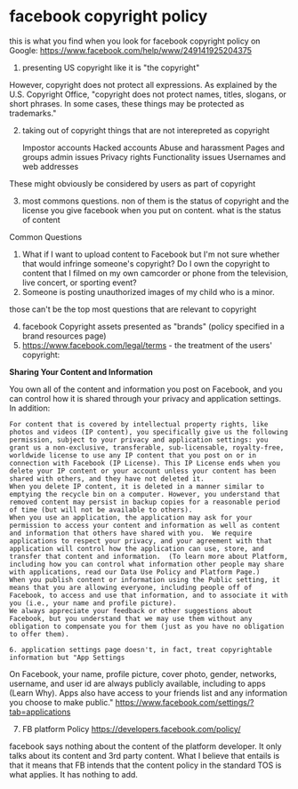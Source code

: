 # facebook copyright policy
this is what you find when you look for facebook copyright policy on Google:
https://www.facebook.com/help/www/249141925204375

1. presenting US copyright like it is "the copyright"

However, copyright does not protect all expressions. As explained by the U.S. Copyright Office, "copyright does not protect names, titles, slogans, or short phrases. In some cases, these things may be protected as trademarks." 

2. taking out of copyright things that are not interepreted as copyright

    Impostor accounts
    Hacked accounts
    Abuse and harassment
    Pages and groups admin issues
    Privacy rights
    Functionality issues
    Usernames and web addresses
    
These might obviously be considered by users as part of copyright

3. most commons questions. non of them is the status of copyright and the license you give facebook when you put on content. what is the status of content

Common Questions
1. What if I want to upload content to Facebook but I'm not sure whether that would infringe someone's copyright?
Do I own the copyright to content that I filmed on my own camcorder or phone from the television, live concert, or sporting event?
2. Someone is posting unauthorized images of my child who is a minor.

those can't be the top most questions that are relevant to copyright

4. facebook Copyright assets presented as "brands" (policy specified in a brand resources page)
5. https://www.facebook.com/legal/terms - the treatment of the users' copyright:

**Sharing Your Content and Information**

You own all of the content and information you post on Facebook, and you can control how it is shared through your privacy and application settings. In addition:

    For content that is covered by intellectual property rights, like photos and videos (IP content), you specifically give us the following permission, subject to your privacy and application settings: you grant us a non-exclusive, transferable, sub-licensable, royalty-free, worldwide license to use any IP content that you post on or in connection with Facebook (IP License). This IP License ends when you delete your IP content or your account unless your content has been shared with others, and they have not deleted it.
    When you delete IP content, it is deleted in a manner similar to emptying the recycle bin on a computer. However, you understand that removed content may persist in backup copies for a reasonable period of time (but will not be available to others).
    When you use an application, the application may ask for your permission to access your content and information as well as content and information that others have shared with you.  We require applications to respect your privacy, and your agreement with that application will control how the application can use, store, and transfer that content and information.  (To learn more about Platform, including how you can control what information other people may share with applications, read our Data Use Policy and Platform Page.)
    When you publish content or information using the Public setting, it means that you are allowing everyone, including people off of Facebook, to access and use that information, and to associate it with you (i.e., your name and profile picture).
    We always appreciate your feedback or other suggestions about Facebook, but you understand that we may use them without any obligation to compensate you for them (just as you have no obligation to offer them).
    
    6. application settings page doesn't, in fact, treat copyrightable information but "App Settings
On Facebook, your name, profile picture, cover photo, gender, networks, username, and user id are always publicly available, including to apps (Learn Why). Apps also have access to your friends list and any information you choose to make public." https://www.facebook.com/settings/?tab=applications

7. FB platform Policy
https://developers.facebook.com/policy/

facebook says nothing about the content of the platform developer. It only talks about its content and 3rd party content. What I believe that entails is that it means that FB intends that the content policy in the standard TOS is what applies. It has nothing to add. 
